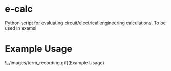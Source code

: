 # e-calc 
Python script for evaluating circuit/electrical engineering calculations. To be used in exams!

# Example Usage

![./images/term_recording.gif](Example Usage)
